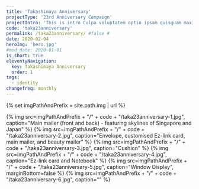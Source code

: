 ```yaml
---
title: 'Takashimaya Anniversary'
projectType: '23rd Anniversary Campaign'
projectIntro: 'This is intro Culpa voluptatem optio ipsam quisquam maxime nihil nisi reprehenderit nam labore quo animi, autem adipisci explicabo fugit exercitationem deserunt nobis minima magni tempora eum est aliquid. Reiciendis accusamus nam voluptatum dicta tenetur'
code: 'taka23anniversary'
permalink: /taka23anniversary/ #false #
date: 2020-02-04
heroImg: 'hero.jpg'
#mod_date: 2020-01-01
is_short: true
eleventyNavigation:
  key: Takashimaya Anniversary
  order: 1
tags: 
  - identity
changefreq: monthly
---
```

{% set imgPathAndPrefix = site.path.img | url %}

{% img src=imgPathAndPrefix + "/" + code + "/taka23anniversary-1.jpg", caption="Main mailer (front and back) - featuring skylines of Singapore and Japan" %}
{% img src=imgPathAndPrefix + "/" + code + "/taka23anniversary-2.jpg", caption="Envelope, customised Ez-link card, main mailer, and beauty mailer" %}
{% img src=imgPathAndPrefix + "/" + code + "/taka23anniversary-3.jpg", caption="Cushion" %}
{% img src=imgPathAndPrefix + "/" + code + "/taka23anniversary-4.jpg", caption="Ez-link card and Notebook" %}
{% img src=imgPathAndPrefix + "/" + code + "/taka23anniversary-5.jpg", caption="Window Display", marginBottom=false %}
{% img src=imgPathAndPrefix + "/" + code + "/taka23anniversary-6.jpg", caption="" %}
